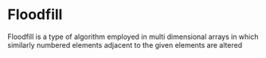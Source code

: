 # Floodfill
Floodfill is a type of algorithm employed in multi dimensional arrays in which similarly numbered elements adjacent to the given elements are altered
